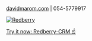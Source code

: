 [davidmarom.com](http://davidmarom.com)
 | 054-5779917
 
[![Redberry](https://res.cloudinary.com/dojmo7vcc/image/upload/v1705046569/gh-banner_drtxqj.gif)](https://www.redberry-crm.com/)

[Try it now: Redberry-CRM ☝️](https://www.redberry-crm.com/)
